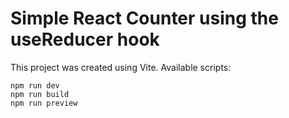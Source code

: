 # Simple React Counter using the useReducer hook

This project was created using Vite. Available scripts:

```
npm run dev
npm run build
npm run preview
```
